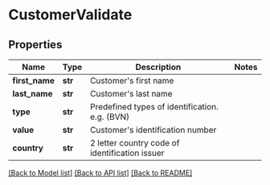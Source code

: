 # CustomerValidate


## Properties
Name | Type | Description | Notes
------------ | ------------- | ------------- | -------------
**first_name** | **str** | Customer&#39;s first name | 
**last_name** | **str** | Customer&#39;s last name | 
**type** | **str** | Predefined types of identification. e.g. (BVN) | 
**value** | **str** | Customer&#39;s identification number | 
**country** | **str** | 2 letter country code of identification issuer | 

[[Back to Model list]](../README.md#documentation-for-models) [[Back to API list]](../README.md#documentation-for-api-endpoints) [[Back to README]](../README.md)


